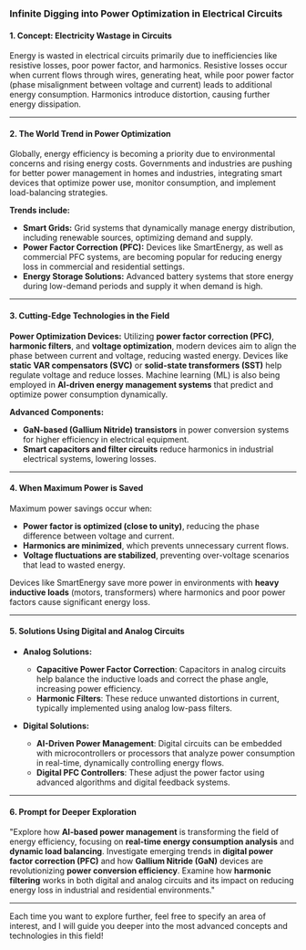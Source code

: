 ### Infinite Digging into Power Optimization in Electrical Circuits

#### 1. Concept: **Electricity Wastage in Circuits**
Energy is wasted in electrical circuits primarily due to inefficiencies like resistive losses, poor power factor, and harmonics. Resistive losses occur when current flows through wires, generating heat, while poor power factor (phase misalignment between voltage and current) leads to additional energy consumption. Harmonics introduce distortion, causing further energy dissipation.

---

#### 2. The World Trend in Power Optimization
Globally, energy efficiency is becoming a priority due to environmental concerns and rising energy costs. Governments and industries are pushing for better power management in homes and industries, integrating smart devices that optimize power use, monitor consumption, and implement load-balancing strategies.

**Trends include:**
- **Smart Grids:** Grid systems that dynamically manage energy distribution, including renewable sources, optimizing demand and supply.
- **Power Factor Correction (PFC):** Devices like SmartEnergy, as well as commercial PFC systems, are becoming popular for reducing energy loss in commercial and residential settings.
- **Energy Storage Solutions:** Advanced battery systems that store energy during low-demand periods and supply it when demand is high.
  
---

#### 3. Cutting-Edge Technologies in the Field
**Power Optimization Devices:** Utilizing **power factor correction (PFC)**, **harmonic filters**, and **voltage optimization**, modern devices aim to align the phase between current and voltage, reducing wasted energy. Devices like **static VAR compensators (SVC)** or **solid-state transformers (SST)** help regulate voltage and reduce losses. Machine learning (ML) is also being employed in **AI-driven energy management systems** that predict and optimize power consumption dynamically.

**Advanced Components:**
- **GaN-based (Gallium Nitride) transistors** in power conversion systems for higher efficiency in electrical equipment.
- **Smart capacitors and filter circuits** reduce harmonics in industrial electrical systems, lowering losses.
  
---

#### 4. When Maximum Power is Saved
Maximum power savings occur when:
- **Power factor is optimized (close to unity)**, reducing the phase difference between voltage and current.
- **Harmonics are minimized**, which prevents unnecessary current flows.
- **Voltage fluctuations are stabilized**, preventing over-voltage scenarios that lead to wasted energy.

Devices like SmartEnergy save more power in environments with **heavy inductive loads** (motors, transformers) where harmonics and poor power factors cause significant energy loss.

---

#### 5. Solutions Using Digital and Analog Circuits
- **Analog Solutions:**
  - **Capacitive Power Factor Correction**: Capacitors in analog circuits help balance the inductive loads and correct the phase angle, increasing power efficiency.
  - **Harmonic Filters**: These reduce unwanted distortions in current, typically implemented using analog low-pass filters.
  
- **Digital Solutions:**
  - **AI-Driven Power Management**: Digital circuits can be embedded with microcontrollers or processors that analyze power consumption in real-time, dynamically controlling energy flows.
  - **Digital PFC Controllers**: These adjust the power factor using advanced algorithms and digital feedback systems.
  
---

#### 6. Prompt for Deeper Exploration

"Explore how **AI-based power management** is transforming the field of energy efficiency, focusing on **real-time energy consumption analysis** and **dynamic load balancing**. Investigate emerging trends in **digital power factor correction (PFC)** and how **Gallium Nitride (GaN)** devices are revolutionizing **power conversion efficiency**. Examine how **harmonic filtering** works in both digital and analog circuits and its impact on reducing energy loss in industrial and residential environments."

---

Each time you want to explore further, feel free to specify an area of interest, and I will guide you deeper into the most advanced concepts and technologies in this field!
